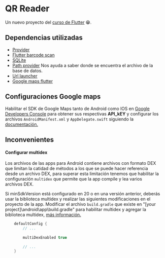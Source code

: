 # QR Reader

Un nuevo proyecto del [curso de Flutter](https://www.udemy.com/course/flutter-ios-android-fernando-herrera/) 😁.


<!-- ## Pendiente
- ✅ crear cada body para cada opción seleccionada
- ✅ simular lista de IP
- ✅ hacer funcional el scan button
- ✅Crear metodos del db provider
- ✅Crear scan list provider y respectivos metodos -->



## Dependencias utilizadas
- [Provider](https://pub.dev/packages/provider)
- [Flutter barcode scan](https://pub.dev/packages/flutter_barcode_scanner)
- [SQLite](https://pub.dev/packages/sqflite#-readme-tab-)
- [Path provider](https://pub.dev/packages/path_provider/install) Nos ayuda a saber donde se encuentra el archivo de la base de datos.
- [Url launcher](https://pub.dev/packages/url_launcher/install)
- [Google maps flutter](https://pub.dev/packages/google_maps_flutter/install)

## Configuraciones Google maps
Habilitar el SDK de Google Maps tanto de Android como IOS en [Google Developers Console](https://console.cloud.google.com/) para obtener sus respectivas **API_kEY** y configurar los archivos ``AndroidManifest.xml`` y ``AppDelegate.swift`` siguiendo la [documentación.](https://pub.dev/packages/google_maps_flutter)

## Inconvenientes

#### Configurar multidex
Los archivos de las apps para Android contiene archivos con formato DEX que limitan la catidad de métodos a los que se puede hacer referencia desde un archivo DEX, para superar esta limitación tenemos que habilitar la configuración ``multidex`` que permite que la app compile y lea varios archivos DEX.

Si minSdkVersion está configurado en 20 o en una versión anterior, deberás usar la biblioteca multidex y realizar las siguientes modificaciones en el proyecto de la app.
Modificar el archivo ``build.gradle`` que existe en "[your project]\android\app\build.gradle" para habilitar multidex y agregar la biblioteca multidex, [más información.](https://developer.android.com/studio/build/multidex)
```gradle
    defaultConfig {
        // ...
        
        multiDexEnabled true
        
        // ...
    }
```



